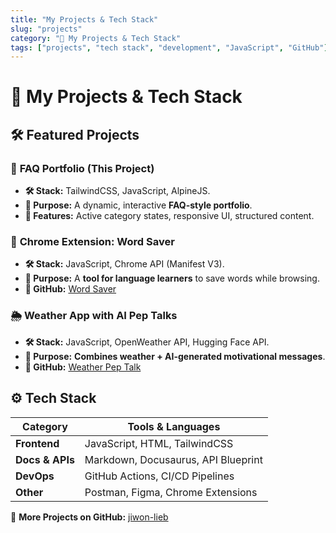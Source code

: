 ```yaml
---
title: "My Projects & Tech Stack"
slug: "projects"
category: "📑 My Projects & Tech Stack"
tags: ["projects", "tech stack", "development", "JavaScript", "GitHub"]
---
```

# 📑 My Projects & Tech Stack

## 🛠️ Featured Projects

### 📌 **FAQ Portfolio (This Project)**
- **🛠️ Stack:** TailwindCSS, JavaScript, AlpineJS.
- **🎯 Purpose:** A dynamic, interactive **FAQ-style portfolio**.
- **🚀 Features:** Active category states, responsive UI, structured content.

### 🧩 **Chrome Extension: Word Saver**
- **🛠️ Stack:** JavaScript, Chrome API (Manifest V3).
- **🎯 Purpose:** A **tool for language learners** to save words while browsing.
- **📂 GitHub:** [Word Saver](https://github.com/jiwon-lieb/chrome-extension)

### 🌦️ **Weather App with AI Pep Talks**
- **🛠️ Stack:** JavaScript, OpenWeather API, Hugging Face API.
- **🎯 Purpose:** **Combines weather + AI-generated motivational messages**.
- **📂 GitHub:** [Weather Pep Talk](https://github.com/jiwon-lieb/weather-pep-talk)

## ⚙️ **Tech Stack**
| Category         | Tools & Languages |
|-----------------|------------------|
| **Frontend**    | JavaScript, HTML, TailwindCSS |
| **Docs & APIs** | Markdown, Docusaurus, API Blueprint |
| **DevOps**      | GitHub Actions, CI/CD Pipelines |
| **Other**       | Postman, Figma, Chrome Extensions |

🔗 **More Projects on GitHub:** [jiwon-lieb](https://github.com/jiwon-lieb)